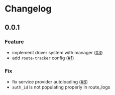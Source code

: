 # Changelog

## 0.0.1

### Feature
 - implement driver system with manager ([#3](https://github.com/AmolKumarGupta/laravel-route-tracker/issues/3))
 - add `route-tracker` config ([#1](https://github.com/AmolKumarGupta/laravel-route-tracker/issues/1))


### Fix
 - fix service provider autoloading ([#6](https://github.com/AmolKumarGupta/laravel-route-tracker/issues/6))
 - `auth_id` is not populating properly in route_logs